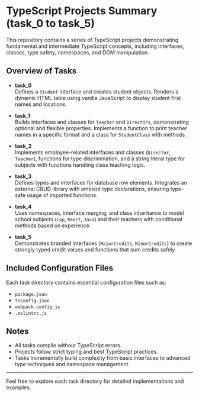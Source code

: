 # TypeScript Projects Summary (task_0 to task_5)

This repository contains a series of TypeScript projects demonstrating fundamental and intermediate TypeScript concepts, including interfaces, classes, type safety, namespaces, and DOM manipulation.

## Overview of Tasks

- **task_0**  
  Defines a `Student` interface and creates student objects. Renders a dynamic HTML table using vanilla JavaScript to display student first names and locations.

- **task_1**  
  Builds interfaces and classes for `Teacher` and `Directors`, demonstrating optional and flexible properties. Implements a function to print teacher names in a specific format and a class for `StudentClass` with methods.

- **task_2**  
  Implements employee-related interfaces and classes (`Director`, `Teacher`), functions for type discrimination, and a string literal type for subjects with functions handling class teaching logic.

- **task_3**  
  Defines types and interfaces for database row elements. Integrates an external CRUD library with ambient type declarations, ensuring type-safe usage of imported functions.

- **task_4**  
  Uses namespaces, interface merging, and class inheritance to model school subjects (`Cpp`, `React`, `Java`) and their teachers with conditional methods based on experience.

- **task_5**  
  Demonstrates branded interfaces (`MajorCredits`, `MinorCredits`) to create strongly typed credit values and functions that sum credits safely.

## Included Configuration Files

Each task directory contains essential configuration files such as:

- `package.json`
- `tsconfig.json`
- `webpack.config.js`
- `.eslintrc.js`

## Notes

- All tasks compile without TypeScript errors.
- Projects follow strict typing and best TypeScript practices.
- Tasks incrementally build complexity from basic interfaces to advanced type techniques and namespace management.

---

Feel free to explore each task directory for detailed implementations and examples.
